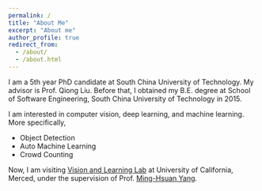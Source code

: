 ```yaml
---
permalink: /
title: "About Me"
excerpt: "About me"
author_profile: true
redirect_from: 
  - /about/
  - /about.html
---
```


I am a 5th year PhD candidate at South China University of Technology. My advisor is Prof. Qiong Liu. Before that, I obtained my B.E. degree at School of Software Engineering, South China University of Technology in 2015.

I am interested in computer vision, deep learning, and machine learning. More specifically,

* Object Detection
* Auto Machine Learning
* Crowd Counting

Now, I am visiting [Vision and Learning Lab](http://vllab.ucmerced.edu/) at University of California, Merced, under the supervision of Prof. [Ming-Hsuan Yang](https://faculty.ucmerced.edu/mhyang/). 
